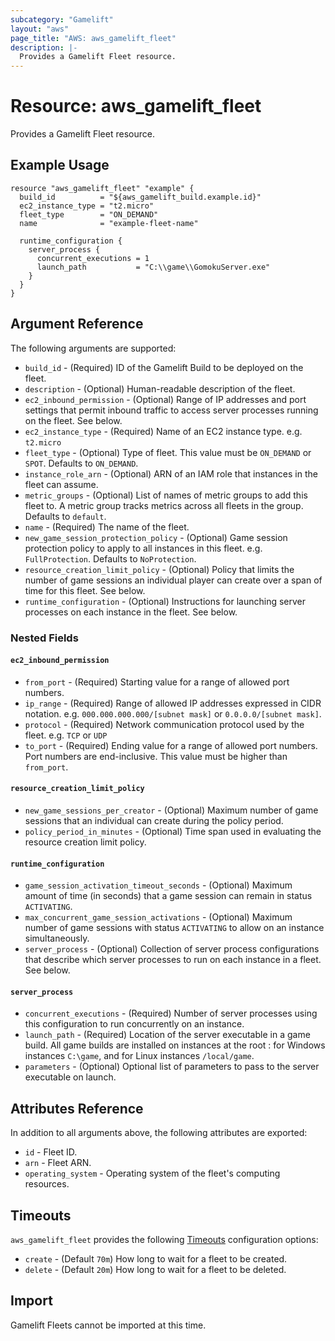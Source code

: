 ```yaml
---
subcategory: "Gamelift"
layout: "aws"
page_title: "AWS: aws_gamelift_fleet"
description: |-
  Provides a Gamelift Fleet resource.
---
```


# Resource: aws_gamelift_fleet

Provides a Gamelift Fleet resource.

## Example Usage

```hcl
resource "aws_gamelift_fleet" "example" {
  build_id          = "${aws_gamelift_build.example.id}"
  ec2_instance_type = "t2.micro"
  fleet_type        = "ON_DEMAND"
  name              = "example-fleet-name"

  runtime_configuration {
    server_process {
      concurrent_executions = 1
      launch_path           = "C:\\game\\GomokuServer.exe"
    }
  }
}
```

## Argument Reference

The following arguments are supported:

* `build_id` - (Required) ID of the Gamelift Build to be deployed on the fleet.
* `description` - (Optional) Human-readable description of the fleet.
* `ec2_inbound_permission` - (Optional) Range of IP addresses and port settings that permit inbound traffic to access server processes running on the fleet. See below.
* `ec2_instance_type` - (Required) Name of an EC2 instance type. e.g. `t2.micro`
* `fleet_type` - (Optional) Type of fleet. This value must be `ON_DEMAND` or `SPOT`. Defaults to `ON_DEMAND`.
* `instance_role_arn` - (Optional) ARN of an IAM role that instances in the fleet can assume.
* `metric_groups` - (Optional) List of names of metric groups to add this fleet to. A metric group tracks metrics across all fleets in the group. Defaults to `default`.
* `name` - (Required) The name of the fleet.
* `new_game_session_protection_policy` - (Optional) Game session protection policy to apply to all instances in this fleet. e.g. `FullProtection`. Defaults to `NoProtection`.
* `resource_creation_limit_policy` - (Optional) Policy that limits the number of game sessions an individual player can create over a span of time for this fleet. See below.
* `runtime_configuration` - (Optional) Instructions for launching server processes on each instance in the fleet. See below.

### Nested Fields

#### `ec2_inbound_permission`

* `from_port` - (Required) Starting value for a range of allowed port numbers.
* `ip_range` - (Required) Range of allowed IP addresses expressed in CIDR notation. e.g. `000.000.000.000/[subnet mask]` or `0.0.0.0/[subnet mask]`.
* `protocol` - (Required) Network communication protocol used by the fleet. e.g. `TCP` or `UDP`
* `to_port` - (Required) Ending value for a range of allowed port numbers. Port numbers are end-inclusive. This value must be higher than `from_port`.

#### `resource_creation_limit_policy`

* `new_game_sessions_per_creator` - (Optional) Maximum number of game sessions that an individual can create during the policy period.
* `policy_period_in_minutes` - (Optional) Time span used in evaluating the resource creation limit policy.

#### `runtime_configuration`

* `game_session_activation_timeout_seconds` - (Optional) Maximum amount of time (in seconds) that a game session can remain in status `ACTIVATING`.
* `max_concurrent_game_session_activations` - (Optional) Maximum number of game sessions with status `ACTIVATING` to allow on an instance simultaneously. 
* `server_process` - (Optional) Collection of server process configurations that describe which server processes to run on each instance in a fleet. See below.

#### `server_process`

* `concurrent_executions` - (Required) Number of server processes using this configuration to run concurrently on an instance.
* `launch_path` - (Required) Location of the server executable in a game build. All game builds are installed on instances at the root : for Windows instances `C:\game`, and for Linux instances `/local/game`.
* `parameters` - (Optional) Optional list of parameters to pass to the server executable on launch.

## Attributes Reference

In addition to all arguments above, the following attributes are exported:

* `id` - Fleet ID.
* `arn` - Fleet ARN.
* `operating_system` - Operating system of the fleet's computing resources.

## Timeouts

`aws_gamelift_fleet` provides the following [Timeouts](/docs/configuration/resources.html#timeouts) configuration options:

* `create` - (Default `70m`) How long to wait for a fleet to be created.
* `delete` - (Default `20m`) How long to wait for a fleet to be deleted.

## Import

Gamelift Fleets cannot be imported at this time.
